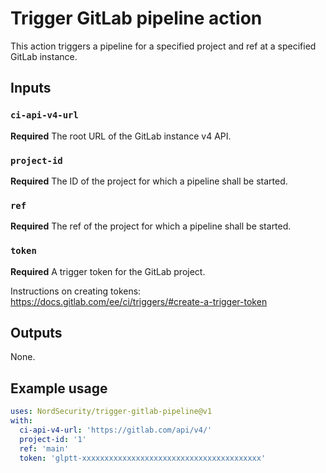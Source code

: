 # Trigger GitLab pipeline action

This action triggers a pipeline for a specified project and ref at a specified GitLab instance.

## Inputs

### `ci-api-v4-url`

**Required** The root URL of the GitLab instance v4 API.

### `project-id`

**Required** The ID of the project for which a pipeline shall be started.

### `ref`

**Required** The ref of the project for which a pipeline shall be started.

### `token`

**Required** A trigger token for the GitLab project.

Instructions on creating tokens: https://docs.gitlab.com/ee/ci/triggers/#create-a-trigger-token

## Outputs

None.

## Example usage

```yaml
uses: NordSecurity/trigger-gitlab-pipeline@v1
with:
  ci-api-v4-url: 'https://gitlab.com/api/v4/'
  project-id: '1'
  ref: 'main'
  token: 'glptt-xxxxxxxxxxxxxxxxxxxxxxxxxxxxxxxxxxxxxxxx'
```

